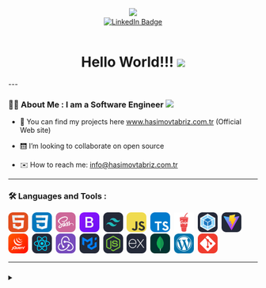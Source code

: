 

<div id="header" align="center">
  <img src="https://miro.medium.com/max/1400/0*08Ge7j9DdoWx1KjA.gif" width="220"/>
  <div id="badges">
  <a href="https://www.linkedin.com/in/tabriz-hashimov-76294525a">
    <img src="https://img.shields.io/badge/LinkedIn-blue?style=for-the-badge&logo=linkedin&logoColor=white" alt="LinkedIn Badge"/>
  </a>
</div>
<img src="https://komarev.com/ghpvc/?username=anvar-muzaffarli&style=flat-square&color=blue" alt=""/>
<h1>
  Hello World!!!
  <img src="https://media.giphy.com/media/hvRJCLFzcasrR4ia7z/giphy.gif" width="30px"/>
</h1>
</div>
---

### :man_technologist: About Me : I am a  Software Engineer <img src="https://media.giphy.com/media/WUlplcMpOCEmTGBtBW/giphy.gif" width="30">

- :floppy_disk: You can find my projects here www.hasimovtabriz.com.tr (Official Web site)

- :elevator: I’m looking to collaborate on open source

- ✉️ How to reach me: info@hasimovtabriz.com.tr
---

### :hammer_and_wrench: Languages and Tools :

<div>
  <img src="https://github.com/tandpfun/skill-icons/blob/main/icons/HTML.svg" title="HTML5" alt="HTML" width="40" height="40"/>&nbsp;
  <img src="https://github.com/tandpfun/skill-icons/blob/main/icons/CSS.svg"  title="CSS3" alt="CSS" width="40" height="40"/>&nbsp;
  <img src="https://github.com/tandpfun/skill-icons/blob/main/icons/Sass.svg" title="SASS" alt="SASS" width="40" height="40"/>&nbsp;
  <img src="https://github.com/tandpfun/skill-icons/blob/main/icons/Bootstrap.svg" title="Bootstrap" alt="Java" width="40" height="40"/>&nbsp;
  <img src="https://github.com/tandpfun/skill-icons/blob/main/icons/TailwindCSS-Dark.svg" title="Tailwind" alt="Redux " width="40" height="40"/>&nbsp;
  <img src="https://github.com/tandpfun/skill-icons/blob/main/icons/JavaScript.svg" title="JavaScript" alt="JavaScript" width="40" height="40"/>&nbsp;
  <img src="https://github.com/tandpfun/skill-icons/blob/main/icons/TypeScript.svg" title="TypeScript" alt="JavaScript" width="40" height="40"/>&nbsp;
  <img src="https://github.com/devicons/devicon/blob/master/icons/gulp/gulp-plain.svg" title="gulp" alt="JavaScript" width="40" height="40"/>&nbsp;
  <img src="https://github.com/tandpfun/skill-icons/blob/main/icons/Webpack-Dark.svg" title="Webpack" alt="JavaScript" width="40" height="40"/>&nbsp;
  <img src="https://github.com/tandpfun/skill-icons/blob/main/icons/Vite-Dark.svg" title="Vite"  alt="Gatsby" width="40" height="40"/>&nbsp;
  <img src="https://github.com/tandpfun/skill-icons/blob/main/icons/JQuery.svg" title="JQuery"  alt="Gatsby" width="40" height="40"/>&nbsp;
  <img src="https://github.com/tandpfun/skill-icons/blob/main/icons/React-Dark.svg" title="React" alt="React" width="40" height="40"/>&nbsp;
  <img src="https://github.com/tandpfun/skill-icons/blob/main/icons/Redux.svg" title="Redux" alt="React" width="40" height="40"/>&nbsp;
  <img src="https://github.com/tandpfun/skill-icons/blob/main/icons/MaterialUI-Dark.svg" title="Material UI" alt="Material UI" width="40" height="40"/>&nbsp;
  <img src="https://github.com/tandpfun/skill-icons/blob/main/icons/NodeJS-Dark.svg" title="NodeJS" alt="NodeJS" width="40" height="40"/>&nbsp;
  <img src="https://github.com/tandpfun/skill-icons/blob/main/icons/ExpressJS-Dark.svg" title="ExpressJS" alt="NodeJS" width="40" height="40"/>&nbsp;
  <img src="https://github.com/tandpfun/skill-icons/blob/main/icons/MongoDB.svg" title="MongoDB" alt="MongoDB" width="40" height="40"/>&nbsp;
  <img src="https://github.com/tandpfun/skill-icons/blob/main/icons/Wordpress.svg" title="Figma"  alt="Figma" width="40" height="40"/>&nbsp;
  <img src="https://github.com/tandpfun/skill-icons/blob/main/icons/Git.svg" title="Git" **alt="Git" width="40" height="40"/>&nbsp;
</div>

---

###
<details>
  <summary><h3></h3></summary>


[![GitHub Streak](http://github-readme-streak-stats.herokuapp.com?user=anvar-muzaffarli&theme=dark&background=000000)](https://git.io/streak-stats)&nbsp;
  
   
<br/>
  
  
[![Top Langs](https://github-readme-stats.vercel.app/api/top-langs/?username=anvar-muzaffarli&layout=compact&theme=vision-friendly-dark)](https://github.com/anuraghazra/github-readme-stats)&nbsp;
 

  <i>Random dev joke for you! (create your own by clicking here ↓)</i><br>
  
  
<a href="https://readme-jokes.vercel.app"><img align="center" src="https://readme-jokes.vercel.app/api?bgColor=%23212529&textColor=%2306d6a0&aColor=%2306d6a0&borderColor=%2306d6a0" alt="README Jokes"></a>


</details>






